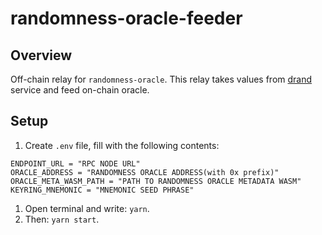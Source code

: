 # randomness-oracle-feeder

## Overview

Off-chain relay for `randomness-oracle`. This relay takes values from [drand](https://drand.love/) service and feed on-chain oracle.

## Setup

1. Create `.env` file, fill with the following contents:

```
ENDPOINT_URL = "RPC NODE URL"
ORACLE_ADDRESS = "RANDOMNESS ORACLE ADDRESS(with 0x prefix)"
ORACLE_META_WASM_PATH = "PATH TO RANDOMNESS ORACLE METADATA WASM"
KEYRING_MNEMONIC = "MNEMONIC SEED PHRASE"
```

1. Open terminal and write: `yarn`.
2. Then: `yarn start`.
